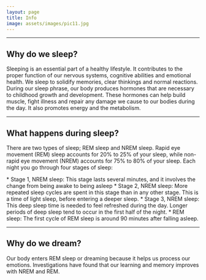 ```yaml
---
layout: page
title: Info
image: assets/images/pic11.jpg
---
```


<hr class="major" />

<h2>Why do we sleep?</h2>
<p>Sleeping is an essential part of a healthy lifestyle. It contributes to the proper function of our nervous systems, cognitive abilities and emotional health. We sleep to solidify memories, clear thinkings and normal reactions. During our sleep phrase, our body produces hormones that are necessary to childhood growth and development. These hormones can help build muscle, fight illness and repair any damage we cause to our bodies during the day. It also promotes energy and the metabolism. </p>

<hr class="major" />

<h2>What happens during sleep?</h2>
<p>There are two types of sleep; REM sleep and NREM sleep. Rapid eye movement (REM) sleep accounts for 20% to 25% of your sleep, while non-rapid eye movement (NREM) accounts for 75% to 80% of your sleep. Each night you go through four stages of sleep:</p>
* Stage 1, NREM sleep: This stage lasts several minutes, and it involves the change from being awake to being asleep
* Stage 2, NREM sleep: More repeated sleep cycles are spent in this stage than in any other stage. This is a time of light sleep, before entering a deeper sleep.
* Stage 3, NREM sleep: This deep sleep time is needed to feel refreshed during the day. Longer periods of deep sleep tend to occur in the first half of the night.
* REM sleep: The first cycle of REM sleep is around 90 minutes after falling asleep.


<hr class="major" />

<h2>Why do we dream?</h2>
<p>Our body enters REM sleep or dreaming because it helps us process our emotions. Investigations have found that our learning and memory improves with NREM and REM.</p>
